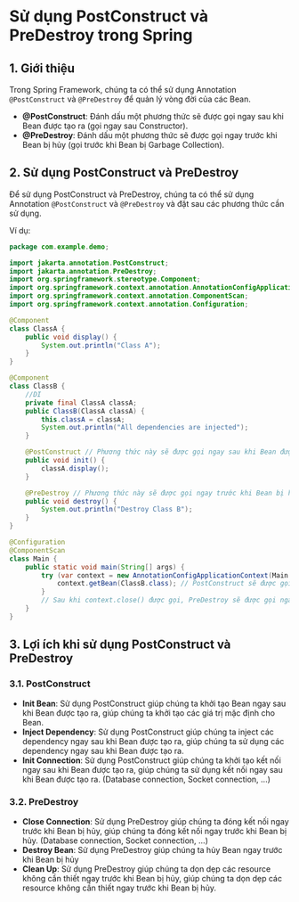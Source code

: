 # Sử dụng PostConstruct và PreDestroy trong Spring
## 1. Giới thiệu
Trong Spring Framework, chúng ta có thể sử dụng Annotation `@PostConstruct` và `@PreDestroy` để quản lý vòng đời của các Bean.

- **@PostConstruct**: Đánh dấu một phương thức sẽ được gọi ngay sau khi Bean được tạo ra (gọi ngay sau Constructor).
- **@PreDestroy**: Đánh dấu một phương thức sẽ được gọi ngay trước khi Bean bị hủy (gọi trước khi Bean bị Garbage Collection).

## 2. Sử dụng PostConstruct và PreDestroy
Để sử dụng PostConstruct và PreDestroy, chúng ta có thể sử dụng Annotation `@PostConstruct` và `@PreDestroy` và đặt sau các phương thức cần sử dụng.

Ví dụ:
```java
package com.example.demo;

import jakarta.annotation.PostConstruct;
import jakarta.annotation.PreDestroy;
import org.springframework.stereotype.Component;
import org.springframework.context.annotation.AnnotationConfigApplicationContext;
import org.springframework.context.annotation.ComponentScan;
import org.springframework.context.annotation.Configuration;

@Component
class ClassA {
    public void display() {
        System.out.println("Class A");
    }
}

@Component
class ClassB {
    //DI
    private final ClassA classA;
    public ClassB(ClassA classA) {
        this.classA = classA;
        System.out.println("All dependencies are injected");
    }

    @PostConstruct // Phương thức này sẽ được gọi ngay sau khi Bean được tạo ra, init() sẽ được gọi ngay sau Constructor
    public void init() {
        classA.display();
    }

    @PreDestroy // Phương thức này sẽ được gọi ngay trước khi Bean bị hủy, destroy() sẽ được gọi trước khi Bean bị Garbage Collection
    public void destroy() {
        System.out.println("Destroy Class B");
    }
}

@Configuration
@ComponentScan
class Main {
    public static void main(String[] args) {
        try (var context = new AnnotationConfigApplicationContext(Main.class)) {
            context.getBean(ClassB.class); // PostConstruct sẽ được gọi ngay sau khi Bean được tạo ra
        }
        // Sau khi context.close() được gọi, PreDestroy sẽ được gọi ngay trước khi Bean bị hủy
    }
}
```
## 3. Lợi ích khi sử dụng PostConstruct và PreDestroy
### 3.1. PostConstruct
- **Init Bean**: Sử dụng PostConstruct giúp chúng ta khởi tạo Bean ngay sau khi Bean được tạo ra, giúp chúng ta khởi tạo các giá trị mặc định cho Bean.
- **Inject Dependency**: Sử dụng PostConstruct giúp chúng ta inject các dependency ngay sau khi Bean được tạo ra, giúp chúng ta sử dụng các dependency ngay sau khi Bean được tạo ra.
- **Init Connection**: Sử dụng PostConstruct giúp chúng ta khởi tạo kết nối ngay sau khi Bean được tạo ra, giúp chúng ta sử dụng kết nối ngay sau khi Bean được tạo ra. (Database connection, Socket connection, ...)

### 3.2. PreDestroy
- **Close Connection**: Sử dụng PreDestroy giúp chúng ta đóng kết nối ngay trước khi Bean bị hủy, giúp chúng ta đóng kết nối ngay trước khi Bean bị hủy. (Database connection, Socket connection, ...)
- **Destroy Bean**: Sử dụng PreDestroy giúp chúng ta hủy Bean ngay trước khi Bean bị hủy
- **Clean Up**: Sử dụng PreDestroy giúp chúng ta dọn dẹp các resource không cần thiết ngay trước khi Bean bị hủy, giúp chúng ta dọn dẹp các resource không cần thiết ngay trước khi Bean bị hủy.
